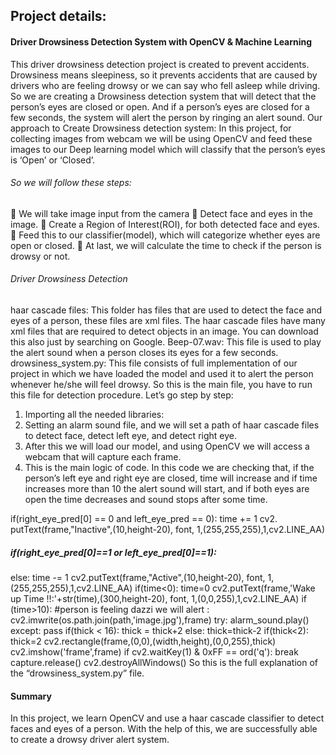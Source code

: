 ## Project details:
#### Driver Drowsiness Detection System with OpenCV &amp; Machine Learning
This driver drowsiness detection project is created to prevent accidents. Drowsiness means
sleepiness, so it prevents accidents that are caused by drivers who are feeling drowsy or we can
say who fell asleep while driving. So we are creating a Drowsiness detection system that will
detect that the person’s eyes are closed or open. And if a person’s eyes are closed for a few
seconds, the system will alert the person by ringing an alert sound.
Our approach to Create Drowsiness detection system:
In this project, for collecting images from webcam we will be using OpenCV and feed these
images to our Deep learning model which will classify that the person’s eyes is ‘Open’ or ‘Closed’.

###### So we will follow these steps:

 We will take image input from the camera
 Detect face and eyes in the image.
 Create a Region of Interest(ROI), for both detected face and eyes.
 Feed this to our classifier(model), which will categorize whether eyes are open or closed.
 At last, we will calculate the time to check if the person is drowsy or not.

###### Driver Drowsiness Detection 

haar cascade files: This folder has files that are used to detect the face and eyes of a person,
these files are xml files. The haar cascade files have many xml files that are required to detect
objects in an image. You can download this also just by searching on Google.
Beep-07.wav: This file is used to play the alert sound when a person closes its eyes for a few
seconds.
drowsiness_system.py: This file consists of full implementation of our project in which we have
loaded the model and used it to alert the person whenever he/she will feel drowsy. So this is the
main file, you have to run this file for detection procedure.
Let’s go step by step:
1. Importing all the needed libraries:
2. Setting an alarm sound file, and we will set a path of haar cascade files to detect face, detect left
eye, and detect right eye.
3. After this we will load our model, and using OpenCV we will access a webcam that will capture
each frame.
4. This is the main logic of code. In this code we are checking that, if the person’s left eye and
right eye are closed, time will increase and if time increases more than 10 the alert sound will
start, and if both eyes are open the time decreases and sound stops after some time.

if(right_eye_pred[0] == 0 and left_eye_pred == 0):
time += 1
cv2. putText(frame,&quot;Inactive&quot;,(10,height-20), font, 1,(255,255,255),1,cv2.LINE_AA)
##### if(right_eye_pred[0]==1 or left_eye_pred[0]==1):
else:
time -= 1
cv2.putText(frame,&quot;Active&quot;,(10,height-20), font, 1,(255,255,255),1,cv2.LINE_AA)
if(time&lt;0):
time=0
cv2.putText(frame,&#39;Wake up Time !!:&#39;+str(time),(300,height-20), font, 1,(0,0,255),1,cv2.LINE_AA)
if (time&gt;10):
#person is feeling dazzi we will alert :
cv2.imwrite(os.path.join(path,&#39;image.jpg&#39;),frame)
try:
alarm_sound.play()
except:
pass
if(thick &lt; 16):
thick = thick+2
else:
thick=thick-2
if(thick&lt;2):
thick=2
cv2.rectangle(frame,(0,0),(width,height),(0,0,255),thick)
cv2.imshow(&#39;frame&#39;,frame)
if cv2.waitKey(1) &amp; 0xFF == ord(&#39;q&#39;):
break
capture.release()
cv2.destroyAllWindows()
So this is the full explanation of the “drowsiness_system.py” file.

#### Summary
In this project, we learn OpenCV and use a haar cascade classifier to detect faces and eyes of a
person. With the help of this, we are successfully able to create a drowsy driver alert system.

